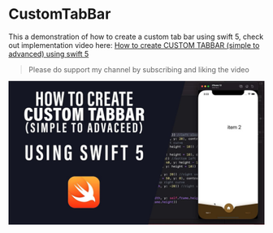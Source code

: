 # CustomTabBar

This a demonstration of how to create a custom tab bar using swift 5, check out implementation video here: [How to create CUSTOM TABBAR (simple to advanced) using swift 5](https://www.youtube.com/watch?v=_N4lxebmJ2U)</br>

> Please do support my channel by subscribing and liking the video

<img src="https://github.com/usmanmukhtar/CustomTabBar/blob/main/preview.jpg">
